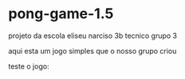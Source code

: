 # pong-game-1.5
projeto da escola eliseu narciso 3b tecnico grupo 3

aqui esta um jogo simples que o nosso grupo criou


teste o jogo:
